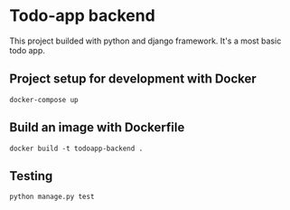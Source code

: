 # Todo-app backend
This project builded with python and django framework. It's a most basic todo app.


## Project setup for development with Docker
```
docker-compose up
```


## Build an image with Dockerfile
```
docker build -t todoapp-backend .
```

## Testing
```
python manage.py test
```
